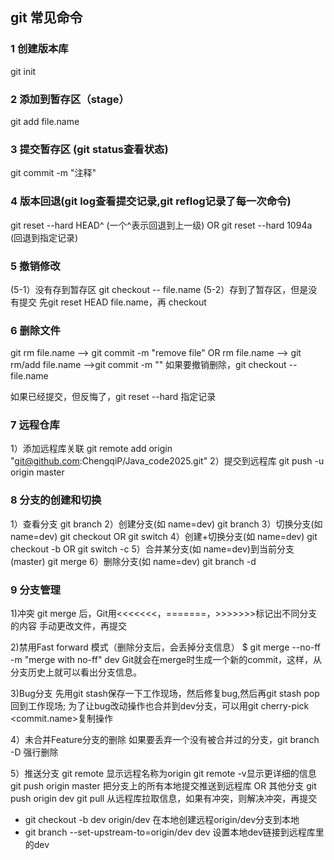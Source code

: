 ## git 常见命令

### 1 创建版本库

git init

### 2 添加到暂存区（stage）

git add file.name

### 3 提交暂存区 (git status查看状态)

git commit -m "注释"

### 4 版本回退(git log查看提交记录,git reflog记录了每一次命令)

git reset --hard HEAD^ (一个^表示回退到上一级)
OR
git reset --hard 1094a (回退到指定记录)

### 5 撤销修改

(5-1）没有存到暂存区
git checkout -- file.name
(5-2）存到了暂存区，但是没有提交
先git reset HEAD file.name，再 checkout

### 6 删除文件

git rm file.name --> git commit -m "remove file"
OR
rm file.name --> git rm/add file.name -->git commit -m ""
如果要撤销删除，git checkout -- file.name

如果已经提交，但反悔了，git reset --hard 指定记录 

### 7 远程仓库

1）添加远程库关联
git remote add origin "git@github.com:ChengqiP/Java_code2025.git"
2）提交到远程库
git push -u origin master

### 8 分支的创建和切换

1）查看分支
git branch
2）创建分支(如 name=dev)
git branch <name>
3）切换分支(如 name=dev)
git checkout <name>
OR
git switch <name>
4）创建+切换分支(如 name=dev)
git checkout -b <name>
OR
git switch -c <name>
5）合并某分支(如 name=dev)到当前分支(master)
git merge <name>
6）删除分支(如 name=dev)
git branch -d <name>

### 9  分支管理

1)冲突
git merge 后，Git用<<<<<<<，=======，>>>>>>>标记出不同分支的内容
手动更改文件，再提交

2)禁用Fast forward 模式（删除分支后，会丢掉分支信息）
$ git merge --no-ff -m "merge with no-ff" dev
Git就会在merge时生成一个新的commit，这样，从分支历史上就可以看出分支信息。

3)Bug分支
先用git stash保存一下工作现场，然后修复bug,然后再git stash pop回到工作现场;
为了让bug改动操作也合并到dev分支，可以用git cherry-pick <commit.name>复制操作

4）未合并Feature分支的删除
如果要丢弃一个没有被合并过的分支，git branch -D <name>强行删除

5）推送分支
git remote 显示远程名称为origin
git remote -v显示更详细的信息
git push origin master 把分支上的所有本地提交推送到远程库
OR 其他分支 git push origin dev
git pull 从远程库拉取信息，如果有冲突，则解决冲突，再提交
* git checkout -b dev origin/dev 在本地创建远程origin/dev分支到本地
* git branch --set-upstream-to=origin/dev dev 设置本地dev链接到远程库里的dev